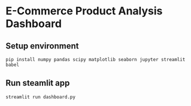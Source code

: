 # E-Commerce Product Analysis Dashboard

## Setup environment
```
pip install numpy pandas scipy matplotlib seaborn jupyter streamlit babel
```

## Run steamlit app
```
streamlit run dashboard.py
```
